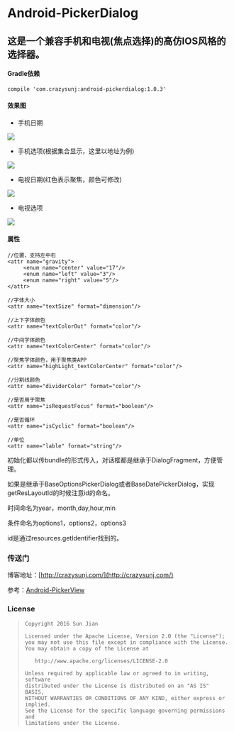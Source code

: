 # Android-PickerDialog

## 这是一个兼容手机和电视(焦点选择)的高仿IOS风格的选择器。


#### Gradle依赖

```
compile 'com.crazysunj:android-pickerdialog:1.0.3'
```

#### 效果图

* 手机日期

![](https://github.com/crazysunj/Android-PickerView/blob/master/picture/phoneDate.png)

* 手机选项(根据集合显示，这里以地址为例)

![](https://github.com/crazysunj/Android-PickerDialog/blob/master/picture/optionsPhone%20.png?raw=true)

* 电视日期(红色表示聚焦，颜色可修改)

![](https://github.com/crazysunj/Android-PickerView/blob/master/picture/TVDate.png)

* 电视选项

![](https://github.com/crazysunj/Android-PickerView/blob/master/picture/TVOptions.png)

#### 属性

```
//位置，支持左中右
<attr name="gravity">
     <enum name="center" value="17"/>
     <enum name="left" value="3"/>
     <enum name="right" value="5"/>
</attr>

//字体大小
<attr name="textSize" format="dimension"/>

//上下字体颜色
<attr name="textColorOut" format="color"/>

//中间字体颜色
<attr name="textColorCenter" format="color"/>

//聚焦字体颜色，用于聚焦类APP
<attr name="highLight_textColorCenter" format="color"/>

//分割线颜色
<attr name="dividerColor" format="color"/>

//是否用于聚焦
<attr name="isRequestFocus" format="boolean"/>

//是否循环
<attr name="isCyclic" format="boolean"/>

//单位
<attr name="lable" format="string"/>
```

初始化都以传bundle的形式传入，对话框都是继承于DialogFragment，方便管理。

如果是继承于BaseOptionsPickerDialog或者BaseDatePickerDialog，实现getResLayoutId的时候注意id的命名。

时间命名为year，month,day,hour,min

条件命名为options1，options2，options3

id是通过resources.getIdentifier找到的。

### 传送门

博客地址：[http://crazysunj.com/](http://crazysunj.com/)

参考：[Android-PickerView](https://github.com/Bigkoo/Android-PickerView)

### License

> ```
> Copyright 2016 Sun Jian
>
> Licensed under the Apache License, Version 2.0 (the "License");
> you may not use this file except in compliance with the License.
> You may obtain a copy of the License at
>
>    http://www.apache.org/licenses/LICENSE-2.0
>
> Unless required by applicable law or agreed to in writing, software
> distributed under the License is distributed on an "AS IS" BASIS,
> WITHOUT WARRANTIES OR CONDITIONS OF ANY KIND, either express or implied.
> See the License for the specific language governing permissions and
> limitations under the License.
> ```
